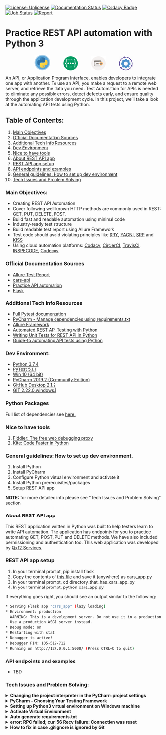 [![License: Unlicense](https://img.shields.io/badge/license-Unlicense-blue.svg)](http://unlicense.org/)
[![Documentation Status](https://readthedocs.org/projects/practice-rest-api-automation-with-python-3/badge/?version=latest)](https://practice-rest-api-automation-with-python-3.readthedocs.io/en/latest/?badge=latest)
[![Codacy Badge](https://api.codacy.com/project/badge/Grade/0a3c971aa10e4e93b15944480cbf9b15)](https://www.codacy.com/manual/ikostan/REST_API_AUTOMATION?utm_source=github.com&amp;utm_medium=referral&amp;utm_content=ikostan/REST_API_AUTOMATION&amp;utm_campaign=Badge_Grade)
[![Job Status](https://inspecode.rocro.com/badges/github.com/ikostan/REST_API_AUTOMATION/status?token=7Zs_YsesnPupoK5eFy0uLj0wOxa-2Om5_GYUKnSpvJA&branch=master)](https://inspecode.rocro.com/jobs/github.com/ikostan/REST_API_AUTOMATION/latest?completed=true&branch=master)
[![Report](https://inspecode.rocro.com/badges/github.com/ikostan/REST_API_AUTOMATION/report?token=7Zs_YsesnPupoK5eFy0uLj0wOxa-2Om5_GYUKnSpvJA&branch=master)](https://inspecode.rocro.com/reports/github.com/ikostan/REST_API_AUTOMATION/branch/master/summary)

# Practice REST API automation with Python 3

<div align="center"> 
<img width="10%" height="10%" src="https://github.com/ikostan/REST_API_AUTOMATION/blob/master/files/python-icon-18.jpg" hspace="20">
<img width="9%" height="9%" src="https://github.com/ikostan/REST_API_AUTOMATION/blob/master/files/rest-api-icon-8.jpg" hspace="20">
<img width="9%" height="9%" src="https://github.com/ikostan/REST_API_AUTOMATION/blob/master/files/iconfinder_api-code-window_532742.png" hspace="20">
<img width="9%" height="9%" src="https://github.com/ikostan/REST_API_AUTOMATION/blob/master/files/build-devops-automation-recycle_code-refresh_settings-preferences-512.png" hspace="20">
</div>

An API, or Application Program Interface, enables developers to integrate one app with another. To use an API, you make a request to a remote web server, and retrieve the data you need. Test Automation for APIs is needed to eliminate any possible errors, detect defects early, and ensure quality through the application development cycle. In this project, we’ll take a look at the automating API tests using Python.

## Table of Contents:<br/>

1. <a href="#main_objectives">Main Objectives</a>
2. <a href="#official_documentation_sources">Official Documentation Sources</a>
3. <a href="#additional_tech_info_resources">Additional Tech Info Resources</a>
4. <a href="#dev_env">Dev Environment</a>
5. <a href="#tools">Nice to have tools</a>
6. <a href="#about">About REST API app</a>
7. <a href="#setup">REST API app setup</a>
8. <a href="#endpoints">API endpoints and examples</a>
9. <a href="#guidelines">General guidelines: How to set up dev environment</a>
10. <a href="#tech_issues">Tech Issues and Problem Solving</a>

### Main Objectives:<br/>
<a id="main_objectives"></a>

- Creating REST API Automation
- Cover following well known HTTP methods are commonly used in REST: GET, PUT, DELETE, POST.
- Build fast and readable automation using minimal code
- Industry-ready test structure
- Build readable test report using Allure Framework
- Test code should avoid violating principles like [DRY](https://en.wikipedia.org/wiki/Don%27t_repeat_yourself), [YAGNI](https://en.wikipedia.org/wiki/You_aren%27t_gonna_need_it), [SRP](https://en.wikipedia.org/wiki/Single_responsibility_principle) and [KISS](https://en.wikipedia.org/wiki/KISS_principle)
- Using cloud automation platforms: [Codacy](https://www.codacy.com/), [CirclerCI](https://circleci.com), [TravisCI](https://travis-ci.org), [INSPECODE](https://inspecode.rocro.com), [Codecov](https://codecov.io)

### Official Documentation Sources<br/>
<a id="official_documentation_sources"></a>

- [Allure Test Report](http://allure.qatools.ru/)
- [cars-api](https://github.com/qxf2/cars-api)
- [Practice API automation](http://35.167.62.251/)
- [Flask](https://www.fullstackpython.com/flask.html)

### Additional Tech Info Resources<br/>
<a id="additional_tech_info_resources"></a>

- [Full Pytest documentation](http://doc.pytest.org/en/latest/contents.html)
- [PyCharm - Manage dependencies using requirements.txt](https://www.jetbrains.com/help/pycharm/managing-dependencies.html)
- [Allure Framework](https://docs.qameta.io/allure/)
- [Automated REST API Testing with Python](https://dev.to/dowenb/automated-rest-api-testing-with-python-2jm5)
- [Writing Unit Tests for REST API in Python](https://hackernoon.com/writing-unit-tests-for-rest-api-in-python-web-application-2e675a601a53)
- [Guide-to automating API tests using Python](https://www.grossum.com/blog/beginner-s-guide-to-automating-api-tests-using-python)

### Dev Environment:<br/>
<a id="dev_env"></a>

- [Python 3.7.4](https://www.python.org/downloads/release/python-374/)
- [PyTest 5.1.1](https://pypi.org/project/pytest/)
- [Win 10 (64 bit)](https://www.microsoft.com/en-ca/software-download/windows10)
- [PyCharm 2019.2 (Community Edition)](https://www.jetbrains.com/pycharm/download/#section=windows)
- [GitHub Desktop 2.1.2](https://desktop.github.com/)
- [GIT 2.22.0.windows.1](https://git-scm.com/download/win)

### Python Packages
Full list of dependencies see [here.](https://github.com/ikostan/REST_API_AUTOMATION/blob/master/requirements.txt)

### Nice to have tools
<a id="tools"></a>

1. [Fiddler: The free web debugging proxy](https://www.telerik.com/fiddler)
2. [Kite: Code Faster in Python](https://kite.com/)

### General guidelines: How to set up dev environment.<br/>
<a id="guidelines"></a>

1. Install Python
2. Install PyCharm
3. Configure Python virtual environment and activate it
4. Install Python prerequisites/packages
5. Setup REST API app

**NOTE:** for more detailed info please see "Tech Issues and Problem Solving" section<br/>

### About REST API app
<a id="about"></a>
This REST application written in Python was built to help testers learn to write API automation. The application has endpoints for you to practice automating GET, POST, PUT and DELETE methods. We have also included permissioning and authentication too. This web application was developed by [Qxf2 Services](https://www.qxf2.com/?utm_source=carsapi&utm_medium=click&utm_campaign=From%20carspai).

### REST API app setup
<a id="setup"></a>

1. In your terminal prompt, pip install flask
2. Copy the contents of [this file](https://github.com/qxf2/cars-api/blob/master/cars_app.py) and save it (anywhere) as cars_app.py
3. In your terminal prompt, cd directory_that_has_cars_app_py
4. In your terminal prompt, python cars_app.py

If everything goes right, you should see an output similar to the following:
```bash
* Serving Flask app "cars_app" (lazy loading)
* Environment: production
  WARNING: This is a development server. Do not use it in a production deployment.
  Use a production WSGI server instead.
* Debug mode: on
* Restarting with stat
* Debugger is active!
* Debugger PIN: 105-519-712
* Running on http://127.0.0.1:5000/ (Press CTRL+C to quit)
```

### API endpoints and examples
<a id="endpoints"></a>

- TBD

### Tech Issues and Problem Solving:<br/>
<a id="tech_issues"></a>

<details>
  <summary><b>Changing the project interpreter in the PyCharm project settings</b></summary>

1. In the **Settings/Preferences dialog** (Ctrl+Alt+S), select **Project <project name> | Project Interpreter**.
2. Expand the list of the available interpreters and click the **Show All** link.
3. Select the target interpreter. When PyCharm stops supporting any of the outdated Python versions, the corresponding project interpreter is marked as unsupported.
4. The Python interpreter name specified in the **Name** field, becomes visible in the list of available interpreters. Click **OK** to apply the changes.

For more info please [check here](https://www.jetbrains.com/help/pycharm/configuring-python-interpreter.html)
</details>

<details>
  <summary><b>PyCharm - Choosing Your Testing Framework</b></summary>
 
1. Open the Settings/Preferences dialog, and under the node Tools, click the page **Python Integrated Tools**.
2. On this page, click the **Default Test Runner** field.
3. Choose the desired test runner:

<div align="center"> 
<img width="60%" height="60%" src="https://github.com/ikostan/SELENIUM_WEBDRIVER_WORKING_WITH_ELEMENTS/blob/master/testing_selenium_capabilities/img/py_choosing_test_runner.png" hspace="20">
</div>

For more info please see [Enable Pytest for you project](https://www.jetbrains.com/help/pycharm/pytest.html)
</details>

<details>
  <summary><b>Setting up Python3 virtual environment on Windows machine</b></summary>

1. open CMD<br/>
2. navigate to project directory, for example:<br/> 
```bash
cd C:\Users\superadmin\Desktop\Python\CodinGame
```
3. run following command:<br/> 
```bash 
pip install virtualenv
```
4. run following command:<br/> 
```bash 
virtualenv venv --python=python
```
</details>

<details>
  <summary><b>Activate Virtual Environment</b></summary>

In a newly created virtualenv there will be a bin/activate shell script. For Windows systems, activation scripts are provided for CMD.exe and Powershell.

1. Open Terminal
2. Run: \path\to\env\Scripts\activate 
  
[Source](https://pypi.org/project/virtualenv/1.8.2/)
</details>

<details>
  <summary><b>Auto generate requirements.txt</b></summary>

Any application typically has a set of dependencies that are required for that application to work. The requirements file is a way to specify and install specific set of package dependencies at once.<br/>
Use pip’s freeze command to generate a requirements.txt file for your project:
```bash
pip freeze > requirements.txt
```

If you save this in requirements.txt, you can follow this guide: [PyCharm - Manage dependencies using requirements.txt](https://www.jetbrains.com/help/pycharm/managing-dependencies.html), or you can:<br/>
   
```bash
pip install -r requirements.txt
```   
[Source](https://www.idiotinside.com/2015/05/10/python-auto-generate-requirements-txt/)
</details>

<details>
  <summary><b>error: RPC failed; curl 56 Recv failure: Connection was reset</b></summary>

1. Open Git Bash<br/>
2. Run: "git config --global http.postBuffer 157286400" 
  
[Source](https://stackoverflow.com/questions/36940425/gitlab-push-failed-error)
</details>

<details>
  <summary><b>How to fix in case .gitignore is ignored by Git</b></summary>

Even if you haven't tracked the files so far, Git seems to be able to "know" about them even after you add them to .gitignore<br/> 

**NOTE:**

- First commit your current changes, or you will lose them.
- Then run the following commands from the top folder of your Git repository:

```bash 
git rm -r --cached .
git add .
git commit -m "fixed untracked files"
```
</details>

